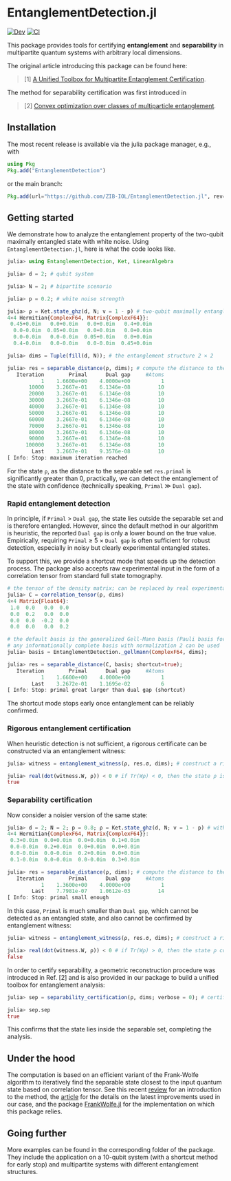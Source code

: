 # EntanglementDetection.jl

[![Dev](https://img.shields.io/badge/docs-dev-blue.svg)](https://zib-iol.github.io/EntanglementDetection.jl/dev/)
[![CI](https://github.com/ZIB-IOL/EntanglementDetection.jl/actions/workflows/ci.yml/badge.svg)](https://github.com/ZIB-IOL/EntanglementDetection.jl/actions/workflows/ci.yml)

This package provides tools for certifying **entanglement** and **separability** in multipartite quantum systems with arbitrary local dimensions.

The original article introducing this package can be found here:

> [1] [A Unified Toolbox for Multipartite Entanglement Certification](https://arxiv.org/abs/2507.17435).

The method for separability certification was first introduced in

> [2] [Convex optimization over classes of multiparticle entanglement](https://arxiv.org/abs/1707.02958).

## Installation

The most recent release is available via the julia package manager, e.g., with

```julia
using Pkg
Pkg.add("EntanglementDetection")
```

or the main branch:

```julia
Pkg.add(url="https://github.com/ZIB-IOL/EntanglementDetection.jl", rev="main")
```

## Getting started

We demonstrate how to analyze the entanglement property of the two-qubit maximally entangled state with white noise.
Using `EntanglementDetection.jl`, here is what the code looks like.

```julia
julia> using EntanglementDetection, Ket, LinearAlgebra

julia> d = 2; # qubit system

julia> N = 2; # bipartite scenario

julia> p = 0.2; # white noise strength

julia> ρ = Ket.state_ghz(d, N; v = 1 - p) # two-qubit maximally entangled state with white noise
4×4 Hermitian{ComplexF64, Matrix{ComplexF64}}:
 0.45+0.0im   0.0+0.0im   0.0+0.0im   0.4+0.0im
  0.0-0.0im  0.05+0.0im   0.0+0.0im   0.0+0.0im
  0.0-0.0im   0.0-0.0im  0.05+0.0im   0.0+0.0im
  0.4-0.0im   0.0-0.0im   0.0-0.0im  0.45+0.0im

julia> dims = Tuple(fill(d, N)); # the entanglement structure 2 × 2

julia> res = separable_distance(ρ, dims); # compute the distance to the separable set
   Iteration        Primal      Dual gap     #Atoms
           1    1.6600e+00    4.0000e+00          1
       10000    3.2667e-01    6.1346e-08         10
       20000    3.2667e-01    6.1346e-08         10
       30000    3.2667e-01    6.1346e-08         10
       40000    3.2667e-01    6.1346e-08         10
       50000    3.2667e-01    6.1346e-08         10
       60000    3.2667e-01    6.1346e-08         10
       70000    3.2667e-01    6.1346e-08         10
       80000    3.2667e-01    6.1346e-08         10
       90000    3.2667e-01    6.1346e-08         10
      100000    3.2667e-01    6.1346e-08         10
        Last    3.2667e-01    9.3576e-08         10
[ Info: Stop: maximum iteration reached
```

For the state ``ρ``, as the distance to the separable set `res.primal` is significantly greater than 0, practically, we can detect the entanglement of the state with confidence (technically speaking, ``Primal`` $\gg$ ``Dual gap``).

### Rapid entanglement detection

In principle, if ``Primal`` > ``Dual gap``, the state lies outside the separable set and is therefore entangled. However, since the default method in our algorithm is heuristic, the reported ``Dual gap`` is only a lower bound on the true value.
Empirically, requiring ``Primal`` ≥ 5 × ``Dual gap`` is often sufficient for robust detection, especially in noisy but clearly experimental entangled states.

To support this, we provide a shortcut mode that speeds up the detection process.
The package also accepts raw experimental input in the form of a correlation tensor from standard full state tomography.

```julia
# the tensor of the density matrix; can be replaced by real experimental data
julia> C = correlation_tensor(ρ, dims) 
4×4 Matrix{Float64}:
 1.0  0.0   0.0  0.0
 0.0  0.2   0.0  0.0
 0.0  0.0  -0.2  0.0
 0.0  0.0   0.0  0.2

# the default basis is the generalized Gell-Mann basis (Pauli basis for qubits)
# any informationally complete basis with normalization 2 can be used
julia> basis = EntanglementDetection._gellmann(ComplexF64, dims); 

julia> res = separable_distance(C, basis; shortcut=true);
   Iteration        Primal      Dual gap     #Atoms
           1    1.6600e+00    4.0000e+00          1
        Last    3.2672e-01    1.1695e-02          6
[ Info: Stop: primal great larger than dual gap (shortcut)
```
The shortcut mode stops early once entanglement can be reliably confirmed.

### Rigorous entanglement certification

When heuristic detection is not sufficient, a rigorous certificate can be constructed via an entanglement witness:

```julia
julia> witness = entanglement_witness(ρ, res.σ, dims); # construct a rigorous entanglement witness

julia> real(dot(witness.W, ρ)) < 0 # if Tr(Wρ) < 0, then the state ρ is entangled
true
```

### Separability certification

Now consider a noisier version of the same state:

```julia
julia> d = 2; N = 2; p = 0.8; ρ = Ket.state_ghz(d, N; v = 1 - p) # with more white noise
4×4 Hermitian{ComplexF64, Matrix{ComplexF64}}:
 0.3+0.0im  0.0+0.0im  0.0+0.0im  0.1+0.0im
 0.0-0.0im  0.2+0.0im  0.0+0.0im  0.0+0.0im
 0.0-0.0im  0.0-0.0im  0.2+0.0im  0.0+0.0im
 0.1-0.0im  0.0-0.0im  0.0-0.0im  0.3+0.0im

julia> res = separable_distance(ρ, dims); # compute the distance to the separable set
   Iteration        Primal      Dual gap     #Atoms
           1    1.3600e+00    4.0000e+00          1
        Last    7.7981e-07    1.0612e-03         14
[ Info: Stop: primal small enough
```

In this case, ``Primal`` is much smaller than ``Dual gap``, which cannot be detected as an entangled state, and also cannot be confirmed by entanglement witness:

```julia
julia> witness = entanglement_witness(ρ, res.σ, dims); # construct a rigorous entanglement witness

julia> real(dot(witness.W, ρ)) < 0 # if Tr(Wρ) > 0, then the state ρ could be entangled or separable.
false
```

In order to certify separability, a geometric reconstruction procedure was introduced in Ref. [2] and is also provided in our package to build a unified toolbox for entanglement analysis:

```julia
julia> sep = separability_certification(ρ, dims; verbose = 0); # certify separability by geometric reconstruction

julia> sep.sep
true
```
This confirms that the state lies inside the separable set, completing the analysis.

## Under the hood

The computation is based on an efficient variant of the Frank-Wolfe algorithm to iteratively find the separable state closest to the input quantum state based on correlation tensor.
See this recent [review](https://arxiv.org/abs/2211.14103) for an introduction to the method, the [article](https://arxiv.org/abs/2506.02635) for the details on the latest improvements used in our case, and the package [FrankWolfe.jl](https://github.com/ZIB-IOL/FrankWolfe.jl) for the implementation on which this package relies.

## Going further

More examples can be found in the corresponding folder of the package.
They include the application on a 10-qubit system (with a shortcut method for early stop) and multipartite systems with different entanglement structures.
